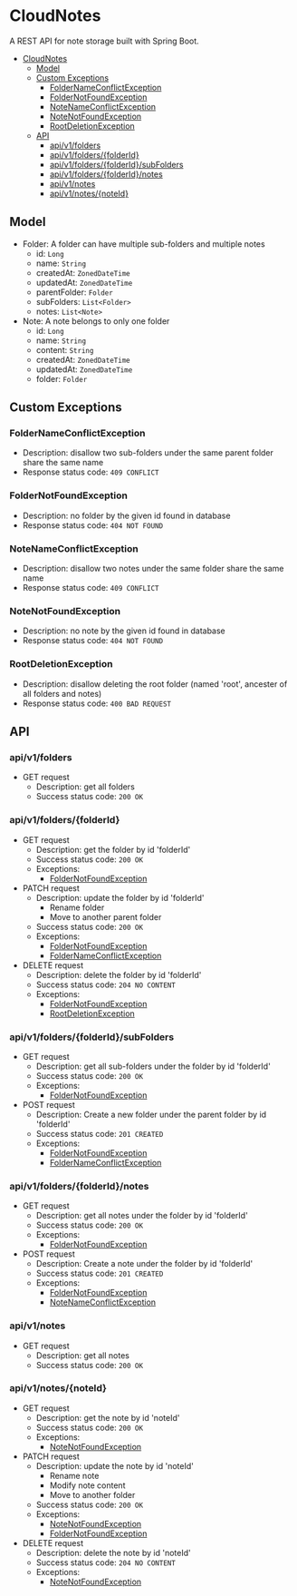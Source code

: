 # CloudNotes

A REST API for note storage built with Spring Boot.

- [CloudNotes](#cloudnotes)
  - [Model](#model)
  - [Custom Exceptions](#custom-exceptions)
    - [FolderNameConflictException](#foldernameconflictexception)
    - [FolderNotFoundException](#foldernotfoundexception)
    - [NoteNameConflictException](#notenameconflictexception)
    - [NoteNotFoundException](#notenotfoundexception)
    - [RootDeletionException](#rootdeletionexception)
  - [API](#api)
    - [api/v1/folders](#apiv1folders)
    - [api/v1/folders/{folderId}](#apiv1foldersfolderid)
    - [api/v1/folders/{folderId}/subFolders](#apiv1foldersfolderidsubfolders)
    - [api/v1/folders/{folderId}/notes](#apiv1foldersfolderidnotes)
    - [api/v1/notes](#apiv1notes)
    - [api/v1/notes/{noteId}](#apiv1notesnoteid)

## Model

- Folder: A folder can have multiple sub-folders and multiple notes
  - id: `Long`
  - name: `String`
  - createdAt: `ZonedDateTime`
  - updatedAt: `ZonedDateTime`
  - parentFolder: `Folder`
  - subFolders: `List<Folder>`
  - notes: `List<Note>`
- Note: A note belongs to only one folder
  - id: `Long`
  - name: `String`
  - content: `String`
  - createdAt: `ZonedDateTime`
  - updatedAt: `ZonedDateTime`
  - folder: `Folder`

## Custom Exceptions

### FolderNameConflictException

- Description: disallow two sub-folders under the same parent folder share the same name
- Response status code: `409 CONFLICT`

### FolderNotFoundException

- Description: no folder by the given id found in database
- Response status code: `404 NOT FOUND`

### NoteNameConflictException

- Description: disallow two notes under the same folder share the same name
- Response status code: `409 CONFLICT`

### NoteNotFoundException

- Description: no note by the given id found in database
- Response status code: `404 NOT FOUND`

### RootDeletionException

- Description: disallow deleting the root folder (named 'root', ancester of all folders and notes)
- Response status code: `400 BAD REQUEST`

## API

### api/v1/folders

- GET request
  - Description: get all folders
  - Success status code: `200 OK`

### api/v1/folders/{folderId}

- GET request
  - Description: get the folder by id 'folderId'
  - Success status code: `200 OK`
  - Exceptions:
    - [FolderNotFoundException](#foldernotfoundexception)
- PATCH request
  - Description: update the folder by id 'folderId'
    - Rename folder
    - Move to another parent folder
  - Success status code: `200 OK`
  - Exceptions:
    - [FolderNotFoundException](#foldernotfoundexception)
    - [FolderNameConflictException](#foldernameconflictexception)
- DELETE request
  - Description: delete the folder by id 'folderId'
  - Success status code: `204 NO CONTENT`
  - Exceptions:
    - [FolderNotFoundException](#foldernotfoundexception)
    - [RootDeletionException](#rootdeletionexception)

### api/v1/folders/{folderId}/subFolders

- GET request
  - Description: get all sub-folders under the folder by id 'folderId'
  - Success status code: `200 OK`
  - Exceptions:
    - [FolderNotFoundException](#foldernotfoundexception)
- POST request
  - Description: Create a new folder under the parent folder by id 'folderId'
  - Success status code: `201 CREATED`
  - Exceptions:
    - [FolderNotFoundException](#foldernotfoundexception)
    - [FolderNameConflictException](#foldernameconflictexception)

### api/v1/folders/{folderId}/notes

- GET request
  - Description: get all notes under the folder by id 'folderId'
  - Success status code: `200 OK`
  - Exceptions:
    - [FolderNotFoundException](#foldernotfoundexception)
- POST request
  - Description: Create a note under the folder by id 'folderId'
  - Success status code: `201 CREATED`
  - Exceptions:
    - [FolderNotFoundException](#foldernotfoundexception)
    - [NoteNameConflictException](#notenameconflictexception)

### api/v1/notes

- GET request
  - Description: get all notes
  - Success status code: `200 OK`

### api/v1/notes/{noteId}

- GET request
  - Description: get the note by id 'noteId'
  - Success status code: `200 OK`
  - Exceptions:
    - [NoteNotFoundException](#notenotfoundexception)
- PATCH request
  - Description: update the note by id 'noteId'
    - Rename note
    - Modify note content
    - Move to another folder
  - Success status code: `200 OK`
  - Exceptions:
    - [NoteNotFoundException](#notenotfoundexception)
    - [FolderNotFoundException](#foldernotfoundexception)
- DELETE request
  - Description: delete the note by id 'noteId'
  - Success status code: `204 NO CONTENT`
  - Exceptions:
    - [NoteNotFoundException](#notenotfoundexception)

